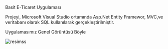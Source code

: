 Basit E-Ticaret Uygulaması


Projeyi, Microsoft Visual Studio ortamında Asp.Net Entity Framewor, MVC,ve veritabanı olarak SQL kullanılarak gerçekleştirilmiştir.

Uygulamasımız Genel Görüntüsü Böyle

![resimss](https://user-images.githubusercontent.com/37252259/56079925-8d4c2000-5e03-11e9-8857-c82f54498412.png)
